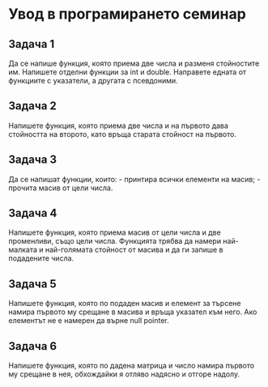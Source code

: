 # Увод в програмирането семинар

## Задача 1

Да се напише функция, която приема две числа и разменя стойностите им. Напишете отделни функции за int и double. Направете едната от функциите с указатели, а другата с псевдоними.

## Задача 2

Напишете функция, която приема две числа и на първото дава стойността на второто, като връща старата стойност на първото.

## Задача 3

Да се напишат функции, които:
    - принтира всички елементи на масив;
    - прочита масив от цели числа.

## Задача 4

Напишете функция, която приема масив от цели числа и две променливи, също цели числа. Функцията трябва да намери най-малката и най-голямата стойност от масива и да ги запише в подадените числа.

## Задача 5

Напишете функция, която по подаден масив и елемент за търсене намира първото му срещане в масива и връща указател към него. Ако елементът не е намерен да върне null pointer.

## Задача 6

Напишете функция, която по дадена матрица и число намира първото му срещане в нея, обхождайки я отляво надясно и отгоре надолу.
